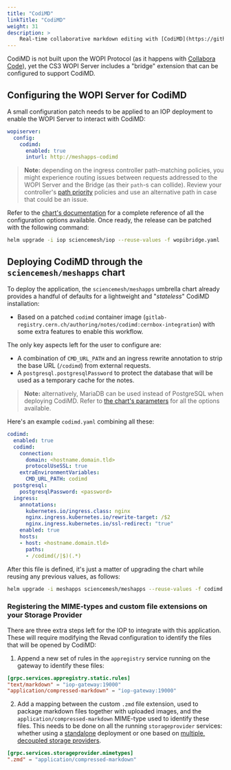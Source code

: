 ```yaml
---
title: "CodiMD"
linkTitle: "CodiMD"
weight: 31
description: >
    Real-time collaborative markdown editing with [CodiMD](https://github.com/hackmdio/codimd)
---
```


CodiMD is not built upon the WOPI Protocol (as it happens with [Collabora Code](../../iop/deployment/wopiserver)), yet the CS3 WOPI Server includes a "bridge" extension that can be configured to support CodiMD.

## Configuring the WOPI Server for CodiMD

A small configuration patch needs to be applied to an IOP deployment to enable the WOPI Server to interact with CodiMD:

```yaml
wopiserver:
  config:
    codimd:
      enabled: true
      inturl: http://meshapps-codimd
```

> **Note:** depending on the ingress controller path-matching policies, you might experience routing issues between requests addressed to the WOPI Server and the Bridge (as their `path`-s can collide). Review your controller's [path priority](https://kubernetes.github.io/ingress-nginx/user-guide/ingress-path-matching/#path-priority) policies and use an alternative path in case that could be an issue.

Refer to the [chart's documentation](https://artifacthub.io/packages/helm/cs3org/wopiserver#wopi-bridge-configuration) for a complete reference of all the configuration options available. Once ready, the release can be patched with the following command:

```bash
helm upgrade -i iop sciencemesh/iop --reuse-values -f wopibridge.yaml
```

## Deploying CodiMD through the `sciencemesh/meshapps` chart

To deploy the application, the `sciencemesh/meshapps` umbrella chart already provides a handful of defaults for a lightweight and "_stateless_" CodiMD installation:

- Based on a patched `codimd` container image (`gitlab-registry.cern.ch/authoring/notes/codimd:cernbox-integration`) with some extra features to enable this workflow.

The only key aspects left for the user to configure are:

- A combination of `CMD_URL_PATH` and an ingress rewrite annotation to strip the base URL (`/codimd`) from external requests.
- A `postgresql.postgresqlPassword` to protect the database that will be used as a temporary cache for the notes.

> **Note:** alternatively, MariaDB can be used instead of PostgreSQL when deploying CodiMD. Refer to [the chart's parameters](https://artifacthub.io/packages/helm/codimd/codimd#deploy-an-internal-database-parameters) for all the options available.

Here's an example `codimd.yaml` combining all these:

```yaml
codimd:
  enabled: true
  codimd:
    connection:
      domain: <hostname.domain.tld>
      protocolUseSSL: true
    extraEnvironmentVariables:
      CMD_URL_PATH: codimd
  postgresql:
    postgresqlPassword: <password>
  ingress:
    annotations:
      kubernetes.io/ingress.class: nginx
      nginx.ingress.kubernetes.io/rewrite-target: /$2
      nginx.ingress.kubernetes.io/ssl-redirect: "true"
    enabled: true
    hosts:
    - host: <hostname.domain.tld>
      paths:
      - /codimd(/|$)(.*)
```

After this file is defined, it's just a matter of upgrading the chart while reusing any previous values, as follows:

```bash
helm upgrade -i meshapps sciencemesh/meshapps --reuse-values -f codimd.yaml
```

### Registering the MIME-types and custom file extensions on your Storage Provider

There are three extra steps left for the IOP to integrate with this application. These will require modifying the Revad configuration to identify the files that will be opened by CodiMD:

1. Append a new set of rules in the `appregistry` service running on the gateway to identify these files:

```toml
[grpc.services.appregistry.static.rules]
"text/markdown" = "iop-gateway:19000"
"application/compressed-markdown" = "iop-gateway:19000"
```

2. Add a mapping between the custom `.zmd` file extension, used to package markdown files together with uploaded images, and the `application/compressed-markdown` MIME-type used to identify these files. This needs to be done on all the running `storageprovider` services: whether using a [standalone](../../iop/deployment/kubernetes) deployment or one based on [multiple, decoupled storage providers](../../iop/deployment/kubernetes/providers).

```toml
[grpc.services.storageprovider.mimetypes]
".zmd" = "application/compressed-markdown"
```
